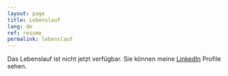 ```yaml
---
layout: page
title: Lebenslauf
lang: de
ref: resume
permalink: lebenslauf
---
```


Das Lebenslauf ist nicht jetzt verfügbar. Sie können meine [LinkedIn](https://www.linkedin.com/in/paul-julien-vauthier-135b7531)
Profile sehen. 

